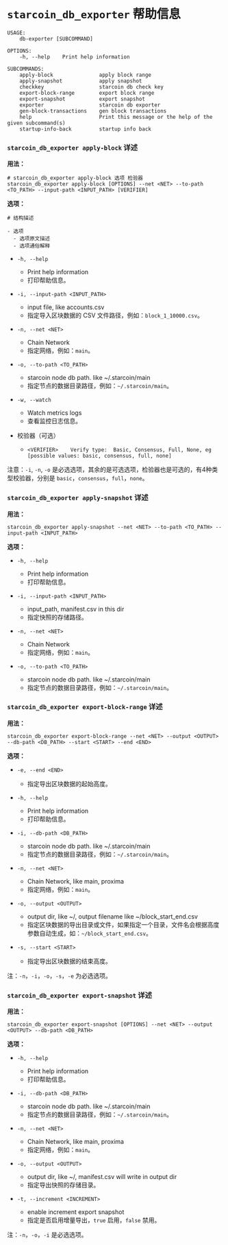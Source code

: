 # `starcoin_db_exporter` 帮助信息

```shell
USAGE:
    db-exporter [SUBCOMMAND]

OPTIONS:
    -h, --help    Print help information

SUBCOMMANDS:
    apply-block               apply block range
    apply-snapshot            apply snapshot
    checkkey                  starcoin db check key
    export-block-range        export block range
    export-snapshot           export snapshot
    exporter                  starcoin db exporter
    gen-block-transactions    gen block transactions
    help                      Print this message or the help of the given subcommand(s)
    startup-info-back         startup info back
```

### `starcoin_db_exporter apply-block` 详述

**用法：**

```shell
# starcoin_db_exporter apply-block 选项 检验器
starcoin_db_exporter apply-block [OPTIONS] --net <NET> --to-path <TO_PATH> --input-path <INPUT_PATH> [VERIFIER]
```

**选项：**

```shell
# 结构描述

- 选项
  - 选项原文描述
  - 选项通俗解释
```

- `-h, --help`
  - Print help information
  - 打印帮助信息。

- `-i, --input-path <INPUT_PATH>`
  - input file, like accounts.csv
  - 指定导入区块数据的 CSV 文件路径，例如：`block_1_10000.csv`。

- `-n, --net <NET>`
  - Chain Network
  - 指定网络，例如：`main`。

- `-o, --to-path <TO_PATH>`
  - starcoin node db path. like ~/.starcoin/main
  - 指定节点的数据目录路径，例如：`~/.starcoin/main`。

- `-w, --watch`
  - Watch metrics logs
  - 查看监控日志信息。

- 校验器（可选）
  - `<VERIFIER>    Verify type:  Basic, Consensus, Full, None, eg [possible values: basic, consensus, full, none]`

注意：`-i`, `-n`, `-o` 是必选选项，其余的是可选选项，检验器也是可选的，有4种类型校验器，分别是 `basic`，`consensus`，`full`，`none`。

### `starcoin_db_exporter apply-snapshot` 详述

**用法：**

```shell
starcoin_db_exporter apply-snapshot --net <NET> --to-path <TO_PATH> --input-path <INPUT_PATH>
```

**选项：**

- `-h, --help`
  - Print help information
  - 打印帮助信息。

- `-i, --input-path <INPUT_PATH>`
  - input_path, manifest.csv in this dir
  - 指定快照的存储路径。

- `-n, --net <NET>`
  - Chain Network
  - 指定网络，例如：`main`。

- `-o, --to-path <TO_PATH>`
  - starcoin node db path. like ~/.starcoin/main
  - 指定节点的数据目录路径，例如：`~/.starcoin/main`。

### `starcoin_db_exporter export-block-range` 详述

**用法：**

```shell
starcoin_db_exporter export-block-range --net <NET> --output <OUTPUT> --db-path <DB_PATH> --start <START> --end <END>
```

**选项：**

- `-e, --end <END>`
  - 指定导出区块数据的起始高度。

- `-h, --help`
  - Print help information
  - 打印帮助信息。

- `-i, --db-path <DB_PATH>`
  - starcoin node db path. like ~/.starcoin/main
  - 指定节点的数据目录路径，例如：`~/.starcoin/main`。

- `-n, --net <NET>`
  - Chain Network, like main, proxima
  - 指定网络，例如：`main`。

- `-o, --output <OUTPUT>`
  - output dir, like ~/, output filename like ~/block_start_end.csv
  - 指定区块数据的导出目录或文件，如果指定一个目录，文件名会根据高度参数自动生成，如：`~/block_start_end.csv`。

- `-s, --start <START>`
  - 指定导出区块数据的结束高度。

注：`-n`，`-i`，`-o`，`-s`，`-e` 为必选选项。

### `starcoin_db_exporter export-snapshot` 详述

**用法：**

```shell
starcoin_db_exporter export-snapshot [OPTIONS] --net <NET> --output <OUTPUT> --db-path <DB_PATH>
```

**选项：**

- `-h, --help`
  - Print help information
  - 打印帮助信息。

- `-i, --db-path <DB_PATH>`
  - starcoin node db path. like ~/.starcoin/main
  - 指定节点的数据目录路径，例如：`~/.starcoin/main`。

- `-n, --net <NET>`
  - Chain Network, like main, proxima
  - 指定网络，例如：`main`。

- `-o, --output <OUTPUT>`
  - output dir, like ~/, manifest.csv will write in output dir
  - 指定导出快照的存储目录。

- `-t, --increment <INCREMENT>`
  - enable increment export snapshot
  - 指定是否启用增量导出，`true` 启用，`false` 禁用。

注：`-n`，`-o`，`-i` 是必选选项。
